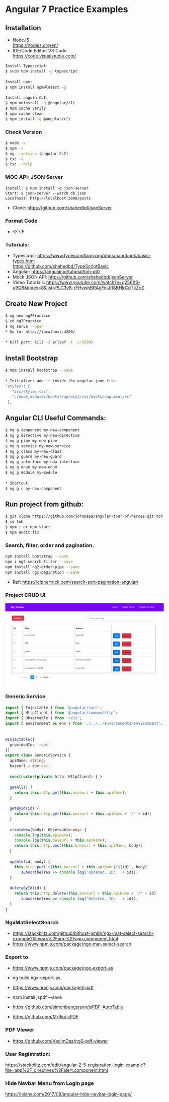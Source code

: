 # Angular 7 Practice Examples

## Installation
* NodeJS:<br /> 
https://nodejs.org/en/
* IDE/Code Editor: VS Code <br /> https://code.visualstudio.com/

```bash
Install Typescript:
$ sudo npm install -g typescript

Install npm:
$ npm install npm@latest -g

Install angula CLI: 
$ npm uninstall -g @angular/cli
$ npm cache verify
$ npm cache clean
$ npm install -g @angular/cli
```
### Check Version
```bash
$ node -v
$ npm -v
$ ng --version (angular CLI)
$ tsc -v
$ tsc --help
```

### MOC API: JSON Server
```
Install: $ npm install -g json-server
Start: $ json-server --watch db.json
Localhost: http://localhost:3000/posts
```
* Clone: https://github.com/shahedbd/jsonServer


### Format Code
* ⇧⌥F


### Tutorials:
* Typescript: https://www.typescriptlang.org/docs/handbook/basic-types.html <br />
https://github.com/shahedbd/TypeScriptBasic
* Angular: https://angular.io/tutorial/toh-pt0
* Mock JSON API: https://github.com/shahedbd/jsonServer
* Video Tutorials:
https://www.youtube.com/watch?v=q256X6-u9Q8&index=8&list=PLC3y8-rFHvwhBRAgFinJR8KHIrCdTkZcZ


## Create New Project
```bash
$ ng new ng7Practice
$ cd ng7Practice
$ ng serve --open
* Go to: http://localhost:4200/

* Kill port: kill -2 $(lsof -t -i:4200)
```

## Install Bootstrap
```bash
$ npm install bootstrap --save

* Initialize: add it inside the angular.json file
"styles": [
   "src/styles.css",
   "./node_modules/bootstrap/dist/css/bootstrap.min.css"
 ],
```

## Angular CLI Useful Commands:
```bash
$ ng g component my-new-component
$ ng g directive my-new-directive
$ ng g pipe my-new-pipe
$ ng g service my-new-service
$ ng g class my-new-class
$ ng g guard my-new-guard
$ ng g interface my-new-interface
$ ng g enum my-new-enum
$ ng g module my-module

* Shortcut: 
$ ng g c my-new-component
```

## Run project from github:
```bash
$ git clone https://github.com/johnpapa/angular-tour-of-heroes.git toh
$ cd toh
$ npm i or npm start
$ npm audit fix
```

### Search, filter, order and pagination.
```bash
npm install bootstrap --save
npm i ng2-search-filter --save
npm install ng2-order-pipe --save
npm install ngx-pagination --save
```
* Ref: https://ciphertrick.com/search-sort-pagination-angular/


### Project CRUD UI
![CRUD UI](https://github.com/shahedbd/ng7Practice/blob/master/src/ProjectNotes/MainUI.png "CRUD UI")



### Generic Service
```typescript
import { Injectable } from '@angular/core';
import { HttpClient } from '@angular/common/http';
import { Observable } from 'rxjs';
import { environment as env } from './../../environments/environment';


@Injectable({
  providedIn: 'root'
})
export class GenericService {
  apiName: string;
  baseurl = env.api;

  constructor(private http: HttpClient) { }

  getAll() {
    return this.http.get(this.baseurl + this.apiName);
  }

  getById(id) {
    return this.http.get(this.baseurl + this.apiName + '/' + id);
  }

  createNew(body): Observable<any> {
    console.log(this.apiName);
    console.log(this.baseurl + this.apiName);
    return this.http.post(this.baseurl + this.apiName, body);
  }

  update(id, body) {
    this.http.put(`${this.baseurl + this.apiName}/${id}`, body)
      .subscribe(res => console.log('Updated. ID: ' + id));
  }

  deleteById(id) {
    return this.http.delete(this.baseurl + this.apiName + '/' + id)
      .subscribe(res => console.log('Deleted. ID: ' + id));
  }
}

```


### NgxMatSelectSearch 
* https://stackblitz.com/github/bithost-gmbh/ngx-mat-select-search-example?file=src%2Fapp%2Fapp.component.html
* https://www.npmjs.com/package/ngx-mat-select-search


### Export to
* https://www.npmjs.com/package/ngx-export-as
* ng build ngx-export-as

* https://www.npmjs.com/package/jspdf
* npm install jspdf --save
* https://github.com/simonbengtsson/jsPDF-AutoTable
* https://github.com/MrRio/jsPDF

### PDF Viewer
* https://github.com/VadimDez/ng2-pdf-viewer

### User Registration: 
https://stackblitz.com/edit/angular-2-5-registration-login-example?file=app%2F_directives%2Falert.component.html

### Hide Navbar Menu from Login page
https://loiane.com/2017/08/angular-hide-navbar-login-page/






